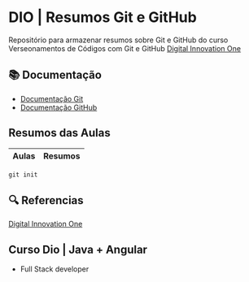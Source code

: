 # DIO | Resumos Git e GitHub

Repositório para armazenar resumos sobre Git e GitHub
do curso Verseonamentos de Códigos com Git e GitHub
[Digital Innovation One](https://web.dio.me/home)

## 📚 Documentação
- [Documentação Git](https://git-scm.com/doc)
- [Documentação GitHub](https://docs.github.com/pt/pages)

## Resumos das Aulas 

| Aulas | Resumos |
|-------| ------- |

```
git init 
```
## 🔍 Referencias 
[Digital Innovation One]()

## Curso Dio | Java + Angular
- Full Stack developer
